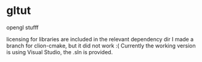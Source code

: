 # gltut
opengl stufff

licensing for libraries are included in the relevant dependency dir
I made a branch for clion-cmake, but it did not work :(
Currently the working version is using Visual Studio, the .sln is provided.

